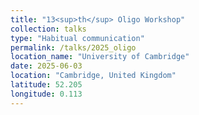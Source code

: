 ```yaml
---
title: "13<sup>th</sup> Oligo Workshop"
collection: talks
type: "Habitual communication"
permalink: /talks/2025_oligo
location_name: "University of Cambridge"
date: 2025-06-03
location: "Cambridge, United Kingdom"
latitude: 52.205
longitude: 0.113
---
```

